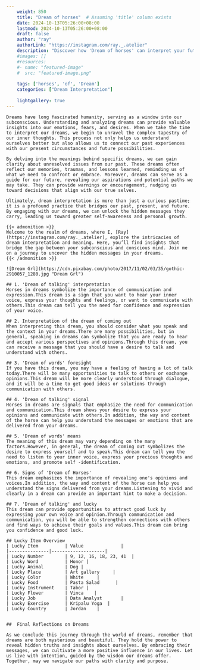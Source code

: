 ```yaml
---
    weight: 850
    title: "Dream of horses"  # Assuming 'title' column exists
    date: 2024-10-13T05:26:00+08:00
    lastmod: 2024-10-13T05:26:00+08:00
    draft: false
    author: "ray"
    authorLink: "https://instagram.com/ray._.atelier"
    description: "Discover how 'Dream of horses' can interpret your future and uncover its significant meanings in your life."
    #images: []
    #resources:
    #- name: "featured-image"
    #  src: "featured-image.png"
    
    tags: ['horses', 'of', 'Dream']
    categories: ["Dream Interpretation"]
    
    lightgallery: true
---
```

    
    Dreams have long fascinated humanity, serving as a window into our subconscious. Understanding and analyzing dreams can provide valuable insights into our emotions, fears, and desires. When we take the time to interpret our dreams, we begin to unravel the complex tapestry of our inner thoughts. This process not only helps us understand ourselves better but also allows us to connect our past experiences with our present circumstances and future possibilities.
    
    By delving into the meanings behind specific dreams, we can gain clarity about unresolved issues from our past. These dreams often reflect our memories, traumas, and lessons learned, reminding us of what we need to confront or embrace. Moreover, dreams can serve as a guide for our future, revealing our aspirations and potential paths we may take. They can provide warnings or encouragement, nudging us toward decisions that align with our true selves.
    
    Ultimately, dream interpretation is more than just a curious pastime; it is a profound practice that bridges our past, present, and future. By engaging with our dreams, we can unlock the hidden messages they carry, leading us toward greater self-awareness and personal growth.
    
    {{< admonition >}}
    Welcome to the realm of dreams, where I, [Ray](https://instagram.com/ray._.atelier), explore the intricacies of dream interpretation and meaning. Here, you’ll find insights that bridge the gap between your subconscious and conscious mind. Join me on a journey to uncover the hidden messages in your dreams.
    {{< /admonition >}}
    
    ![Dream Grl](https://cdn.pixabay.com/photo/2017/11/02/03/35/gothic-2910057_1280.jpg "Dream Grl")
    
    ## 1. 'Dream of talking' interpretation
    Horses in dreams symbolize the importance of communication and expression.This dream is a sign that you want to hear your inner voice, express your thoughts and feelings, or want to communicate with others.This dream can tell you the need for confidence and expression of your voice.
    
    ## 2. Interpretation of the dream of coming out
    When interpreting this dream, you should consider what you speak and the context in your dreams.There are many possibilities, but in general, speaking in dreams can symbolize that you are ready to hear and accept various perspectives and opinions.Through this dream, you can receive a message that you should have a desire to talk and understand with others.
    
    ## 3. 'Dream of words' foresight
    If you have this dream, you may have a feeling of having a lot of talk today.There will be many opportunities to talk to others or exchange opinions.This dream will be more clearly understood through dialogue, and it will be a time to get good ideas or solutions through communication with others.
    
    ## 4. 'Dream of talking' signal
    Horses in dreams are signals that emphasize the need for communication and communication.This dream shows your desire to express your opinions and communicate with others.In addition, the way and content of the horse can help you understand the messages or emotions that are delivered from your dreams.
    
    ## 5. 'Dream of words' means
    The meaning of this dream may vary depending on the many factors.However, in general, the dream of coming out symbolizes the desire to express yourself and to speak.This dream can tell you the need to listen to your inner voice, express your precious thoughts and emotions, and promote self -identification.
    
    ## 6. Signs of 'Dream of Horses'
    This dream emphasizes the importance of revealing one's opinions and voices.In addition, the way and content of the horse can help you understand the signs delivered from your dreams.Listening to vivid and clearly in a dream can provide an important hint to make a decision.
    
    ## 7. 'Dream of talking' and lucky
    This dream can provide opportunities to attract good luck by expressing your own voice and opinion.Through communication and communication, you will be able to strengthen connections with others and find ways to achieve their goals and values.This dream can bring you confidence and good luck.
    
    ## Lucky Item Overview
    | Lucky Item          | Value              |
    |---------------|--------------------|
    | Lucky Number        | 9, 12, 16, 18, 23, 41  |
    | Lucky Word          | Honor |
    | Lucky Animal        | Dog |
    | Lucky Place         | Art gallery     |
    | Lucky Color         | White     |
    | Lucky Food          | Pasta Salad      |
    | Lucky Instrument    | Tabor |
    | Lucky Flower        | Vinca    |
    | Lucky Job           | Data Analyst       |
    | Lucky Exercise      | Kripalu Yoga  |
    | Lucky Country       | Jordan    |
    
    
    ##  Final Reflections on Dreams
    
    As we conclude this journey through the world of dreams, remember that dreams are both mysterious and beautiful. They hold the power to reveal hidden truths and insights about ourselves. By embracing their messages, we can cultivate a more positive influence in our lives. Let us live with intention, guided by the wisdom our dreams offer. Together, may we navigate our paths with clarity and purpose.
    